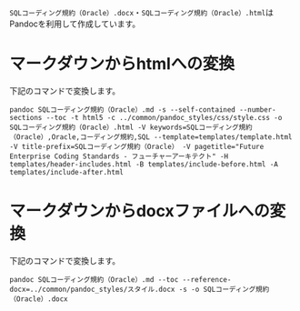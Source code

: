 `SQLコーディング規約（Oracle）.docx`・`SQLコーディング規約（Oracle）.html`はPandocを利用して作成しています。

# マークダウンからhtmlへの変換

下記のコマンドで変換します。

```
pandoc SQLコーディング規約（Oracle）.md -s --self-contained --number-sections --toc -t html5 -c ../common/pandoc_styles/css/style.css -o SQLコーディング規約（Oracle）.html -V keywords=SQLコーディング規約（Oracle）,Oracle,コーディング規約,SQL --template=templates/template.html -V title-prefix=SQLコーディング規約（Oracle） -V pagetitle="Future Enterprise Coding Standards - フューチャーアーキテクト" -H templates/header-includes.html -B templates/include-before.html -A templates/include-after.html 
```

# マークダウンからdocxファイルへの変換

下記のコマンドで変換します。

```
pandoc SQLコーディング規約（Oracle）.md --toc --reference-docx=../common/pandoc_styles/スタイル.docx -s -o SQLコーディング規約（Oracle）.docx
```

